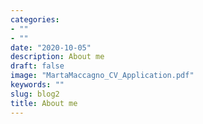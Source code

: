 ```yaml
---
categories:
- ""
- ""
date: "2020-10-05"
description: About me
draft: false
image: "MartaMaccagno_CV_Application.pdf"
keywords: ""
slug: blog2
title: About me
---
```


